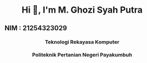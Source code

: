 <h1 align="center">Hi 👋, I'm M. Ghozi Syah Putra</h1>
<h2 aligh="center">NIM : 21254323029</h2>
<h3 align="center">Teknologi Rekayasa Komputer</h3>
<h3 align="center">Politeknik Pertanian Negeri Payakumbuh</h3>

